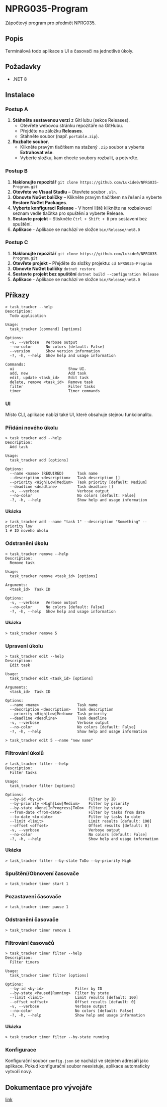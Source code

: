 # NPRG035-Program

Zápočtový program pro předmět NPRG035.

## Popis

Terminálová todo aplikace s UI a časovači na jednotlivé úkoly.

## Požadavky

- .NET 8

## Instalace

### Postup A

1. **Stáhněte sestavenou verzi** z GitHubu (sekce Releases).  
   - Otevřete webovou stránku repozitáře na GitHubu.
   - Přejděte na záložku **Releases**.
   - Stáhněte soubor (např. `portable.zip`).
2. **Rozbalte soubor**.  
   - Klikněte pravým tlačítkem na stažený `.zip` soubor a vyberte **Extrahovat vše**.
   - Vyberte složku, kam chcete soubory rozbalit, a potvrďte.

### Postup B

1. **Naklonujte repozitář** `git clone https://github.com/Lukide0/NPRG035-Program.git`
2. **Otevřete ve Visual Studiu** – Otevřete soubor `.sln`.
3. **Obnovte NuGet balíčky** – Klikněte pravým tlačítkem na řešení a vyberte **Restore NuGet Packages**.
4. **Vyberte konfiguraci Release** - V horní liště klikněte na rozbalovací seznam vedle tlačítka pro spuštění a vyberte Release.
5. **Sestavte projekt** – Stiskněte `Ctrl + Shift + B` pro sestavení bez spuštění.
6. **Aplikace** - Aplikace se nachází ve složce `bin/Release/net8.0`

### Postup C

1. **Naklonujte repozitář** `git clone https://github.com/Lukide0/NPRG035-Program.git`
2. **Otevřete projekt** – Přejděte do složky projektu: `cd NPRG035-Program`
3. **Obnovte NuGet balíčky** `dotnet restore`
4. **Sestavte projekt bez spuštění** `dotnet build --configuration Release`
5. **Aplikace** - Aplikace se nachází ve složce `bin/Release/net8.0`


## Příkazy

```
> task_tracker --help
Description:
  Todo application

Usage:
  task_tracker [command] [options]

Options:
  -v, --verbose   Verbose output
  --no-color      No colors [default: False]
  --version       Show version information
  -?, -h, --help  Show help and usage information

Commands:
  ui                        Show UI.
  add, new                  Add task
  edit, update <task_id>    Edit task
  delete, remove <task_id>  Remove task
  filter                    Filter tasks
  timer                     Timer commands
```

### UI

Místo CLI, aplikace nabízí také UI, které obsahuje stejnou funkcionalitu.

### Přidání nového úkolu

```
> task_tracker add --help
Description:
  Add task

Usage:
  task_tracker add [options]

Options:
  --name <name> (REQUIRED)      Task name
  --description <description>   Task description []
  --priority <High|Low|Medium>  Task priority [default: Medium]
  --deadline <deadline>         Task deadline []
  -v, --verbose                 Verbose output
  --no-color                    No colors [default: False]
  -?, -h, --help                Show help and usage information
```

#### Ukázka

```
> task_tracker add --name "task 1" --description "Something" --priority low
1 # ID nového úkolu
```

### Odstranění úkolu

```
> task_tracker remove --help
Description:
  Remove task

Usage:
  task_tracker remove <task_id> [options]

Arguments:
  <task_id>  Task ID

Options:
  -v, --verbose   Verbose output
  --no-color      No colors [default: False]
  -?, -h, --help  Show help and usage information
```

#### Ukázka

```
> task_tracker remove 5
```

### Upravení úkolu

```
> task_tracker edit --help
Description:
  Edit task

Usage:
  task_tracker edit <task_id> [options]

Arguments:
  <task_id>  Task ID

Options:
  --name <name>                 Task name
  --description <description>   Task description
  --priority <High|Low|Medium>  Task priority
  --deadline <deadline>         Task deadline
  -v, --verbose                 Verbose output
  --no-color                    No colors [default: False]
  -?, -h, --help                Show help and usage information
```

```
> task_tracker edit 5 --name "new name"
```

### Filtrování úkolů

```
> task_tracker filter --help
Description:
  Filter tasks

Usage:
  task_tracker filter [options]

Options:
  --by-id <by-id>                    Filter by ID
  --by-priority <High|Low|Medium>    Filter by priority
  --by-state <Done|InProgress|ToDo>  Filter by state
  --from-date <from-date>            Filter by tasks from date
  --to-date <to-date>                Filter by tasks to date
  --limit <limit>                    Limit results [default: 100]
  --offset <offset>                  Offset results [default: 0]
  -v, --verbose                      Verbose output
  --no-color                         No colors [default: False]
  -?, -h, --help                     Show help and usage information
```

#### Ukázka

```
> task_tracker filter --by-state ToDo --by-priority High
```

### Spuštění/Obnovení časovače

```
> task_tracker timer start 1
```

### Pozastavení časovače

```
> task_tracker timer pause 1
```

### Odstranění časovače

```
> task_tracker timer remove 1
```

### Filtrování časovačů

```
> task_tracker timer filter --help
Description:
  Filter timers

Usage:
  task_tracker timer filter [options]

Options:
  --by-id <by-id>              Filter by ID
  --by-state <Paused|Running>  Filter by state
  --limit <limit>              Limit results [default: 100]
  --offset <offset>            Offset results [default: 0]
  -v, --verbose                Verbose output
  --no-color                   No colors [default: False]
  -?, -h, --help               Show help and usage information
```

#### Ukázka

```
> task_tracker timer filter --by-state running
```

### Konfigurace

Konfigurační soubor `config.json` se nachází ve stejném adresáři jako aplikace. Pokud konfigurační soubor neexistuje, aplikace automaticky vytvoří nový.

## Dokumentace pro vývojáře

[link](./docs/dev.md)
